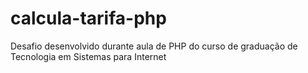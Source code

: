 # calcula-tarifa-php
Desafio desenvolvido durante aula de PHP do curso de graduação de Tecnologia em Sistemas para Internet
